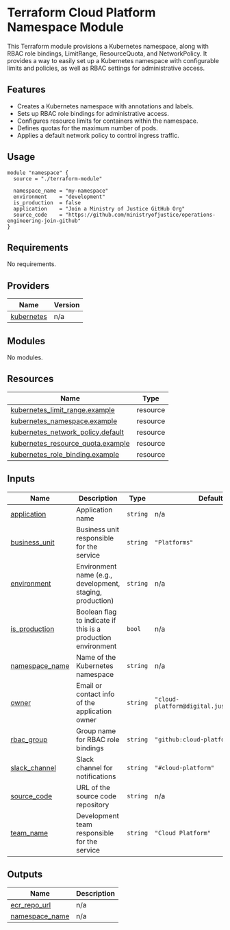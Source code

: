 # Terraform Cloud Platform Namespace Module

This Terraform module provisions a Kubernetes namespace, along with RBAC role bindings, LimitRange, ResourceQuota, and NetworkPolicy. It provides a way to easily set up a Kubernetes namespace with configurable limits and policies, as well as RBAC settings for administrative access.

## Features

- Creates a Kubernetes namespace with annotations and labels.
- Sets up RBAC role bindings for administrative access.
- Configures resource limits for containers within the namespace.
- Defines quotas for the maximum number of pods.
- Applies a default network policy to control ingress traffic.

## Usage

```hcl
module "namespace" {
  source = "./terraform-module"

  namespace_name = "my-namespace"
  environment    = "development"
  is_production  = false
  application    = "Join a Ministry of Justice GitHub Org"
  source_code    = "https://github.com/ministryofjustice/operations-engineering-join-github"
}
```

<!-- BEGIN_TF_DOCS -->
## Requirements

No requirements.

## Providers

| Name | Version |
|------|---------|
| <a name="provider_kubernetes"></a> [kubernetes](#provider\_kubernetes) | n/a |

## Modules

No modules.

## Resources

| Name | Type |
|------|------|
| [kubernetes_limit_range.example](https://registry.terraform.io/providers/hashicorp/kubernetes/latest/docs/resources/limit_range) | resource |
| [kubernetes_namespace.example](https://registry.terraform.io/providers/hashicorp/kubernetes/latest/docs/resources/namespace) | resource |
| [kubernetes_network_policy.default](https://registry.terraform.io/providers/hashicorp/kubernetes/latest/docs/resources/network_policy) | resource |
| [kubernetes_resource_quota.example](https://registry.terraform.io/providers/hashicorp/kubernetes/latest/docs/resources/resource_quota) | resource |
| [kubernetes_role_binding.example](https://registry.terraform.io/providers/hashicorp/kubernetes/latest/docs/resources/role_binding) | resource |

## Inputs

| Name | Description | Type | Default | Required |
|------|-------------|------|---------|:--------:|
| <a name="input_application"></a> [application](#input\_application) | Application name | `string` | n/a | yes |
| <a name="input_business_unit"></a> [business\_unit](#input\_business\_unit) | Business unit responsible for the service | `string` | `"Platforms"` | no |
| <a name="input_environment"></a> [environment](#input\_environment) | Environment name (e.g., development, staging, production) | `string` | n/a | yes |
| <a name="input_is_production"></a> [is\_production](#input\_is\_production) | Boolean flag to indicate if this is a production environment | `bool` | n/a | yes |
| <a name="input_namespace_name"></a> [namespace\_name](#input\_namespace\_name) | Name of the Kubernetes namespace | `string` | n/a | yes |
| <a name="input_owner"></a> [owner](#input\_owner) | Email or contact info of the application owner | `string` | `"cloud-platform@digital.justice.gov.uk"` | no |
| <a name="input_rbac_group"></a> [rbac\_group](#input\_rbac\_group) | Group name for RBAC role bindings | `string` | `"github:cloud-platform"` | no |
| <a name="input_slack_channel"></a> [slack\_channel](#input\_slack\_channel) | Slack channel for notifications | `string` | `"#cloud-platform"` | no |
| <a name="input_source_code"></a> [source\_code](#input\_source\_code) | URL of the source code repository | `string` | n/a | yes |
| <a name="input_team_name"></a> [team\_name](#input\_team\_name) | Development team responsible for the service | `string` | `"Cloud Platform"` | no |

## Outputs

| Name | Description |
|------|-------------|
| <a name="output_ecr_repo_url"></a> [ecr\_repo\_url](#output\_ecr\_repo\_url) | n/a |
| <a name="output_namespace_name"></a> [namespace\_name](#output\_namespace\_name) | n/a |
<!-- END_TF_DOCS -->
